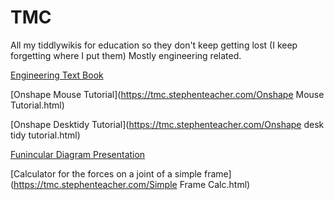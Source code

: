 # TMC

All my tiddlywikis for education so they don't keep getting lost
(I keep forgetting where I put them)
Mostly engineering related.

[Engineering Text Book](https://tmc.stephenteacher.com/txtbook.html)<br>

[Onshape Mouse Tutorial](https://tmc.stephenteacher.com/Onshape Mouse Tutorial.html)

[Onshape Desktidy Tutorial](https://tmc.stephenteacher.com/Onshape desk tidy tutorial.html)

[Funincular Diagram Presentation](https://tmc.stephenteacher.com/howtoFunincular.html)

[Calculator for the forces on a joint of a simple frame](https://tmc.stephenteacher.com/Simple Frame Calc.html)
